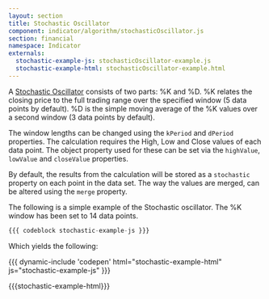 ```yaml
---
layout: section
title: Stochastic Oscillator
component: indicator/algorithm/stochasticOscillator.js
section: financial
namespace: Indicator
externals:
  stochastic-example-js: stochasticOscillator-example.js
  stochastic-example-html: stochasticOscillator-example.html  
---
```


A [Stochastic Oscillator](https://en.wikipedia.org/wiki/Stochastic_oscillator) consists of two parts: %K and %D. %K relates the closing price to the full trading range over the specified window (5 data points by default). %D is the simple moving average of the %K values over a second window (3 data points by default).

The window lengths can be changed using the `kPeriod` and `dPeriod` properties. The calculation requires the High, Low and Close values of each data point. The object property used for these can be set via the `highValue`, `lowValue` and `closeValue` properties.

By default, the results from the calculation will be stored as a `stochastic` property on each point in the data set. The way the values are merged, can be altered using the `merge` property.

The following is a simple example of the Stochastic oscillator. The %K window has been set to 14 data points.

```js
{{{ codeblock stochastic-example-js }}}
```

Which yields the following:

{{{ dynamic-include 'codepen' html="stochastic-example-html" js="stochastic-example-js" }}}

{{{stochastic-example-html}}}
<script type="text/javascript">
{{{stochastic-example-js}}}
</script>
